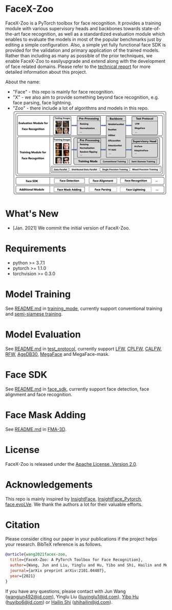 # FaceX-Zoo
FaceX-Zoo is a PyTorch toolbox for face recognition. It provides a training module with various supervisory heads and backbones towards state-of-the-art face recognition, as well as a standardized evaluation module which enables to evaluate the models in most of the popular benchmarks just by editing a simple configuration. Also, a simple yet fully functional face SDK is provided for the validation and primary application of the trained models. Rather than including as many as possible of the prior techniques, we enable FaceX-Zoo to easilyupgrade and extend along with the development of face related domains. Please refer to the [technical report](https://arxiv.org/pdf/2101.04407.pdf) for more detailed information about this project.
  
About the name:
* "Face" - this repo is mainly for face recognition.
* "X" - we also aim to provide something beyond face recognition, e.g. face parsing, face lightning.
* "Zoo" - there include a lot of algorithms and models in this repo.
![image](data/images/arch.jpg)

# What's New
- [Jan. 2021] We commit the initial version of FaceX-Zoo.

# Requirements
* python >= 3.7.1
* pytorch >= 1.1.0
* torchvision >= 0.3.0 

# Model Training  
See [README.md](training_mode/README.md) in [training_mode](training_mode), currently support conventional training and [semi-siamese training](https://arxiv.org/abs/2007.08398).
# Model Evaluation  
See [README.md](test_protocol/README.md) in [test_protocol](test_protocol), currently support [LFW](https://people.cs.umass.edu/~elm/papers/lfw.pdf), [CPLFW](http://www.whdeng.cn/CPLFW/Cross-Pose-LFW.pdf), [CALFW](https://arxiv.org/abs/1708.08197), [RFW](https://arxiv.org/abs/1812.00194), [AgeDB30](https://core.ac.uk/download/pdf/83949017.pdf), [MegaFace](https://arxiv.org/abs/1512.00596) and MegaFace-mask.
# Face SDK
See [README.md](face_sdk/README.md) in [face_sdk](face_sdk), currently support face detection, face alignment and face recognition.
# Face Mask Adding
See [README.md](addition_module/face_mask_adding/FMA-3D/README.md) in [FMA-3D](addition_module/face_mask_adding/FMA-3D).

# License
FaceX-Zoo is released under the [Apache License, Version 2.0](LICENSE).

# Acknowledgements
This repo is mainly inspired by [InsightFace](https://github.com/deepinsight/insightface), [InsightFace_Pytorch](https://github.com/TreB1eN/InsightFace_Pytorch), [face.evoLVe](https://github.com/ZhaoJ9014/face.evoLVe.PyTorch/blob/master/README.md). We thank the authors a lot for their valuable efforts.

# Citation
Please consider citing our paper in your publications if the project helps your research. BibTeX reference is as follows.
```BibTeX
@article{wang2021facex-zoo,
  title={FaceX-Zoo: A PyTorch Toolbox for Face Recognition},
  author={Wang, Jun and Liu, Yinglu and Hu, Yibo and Shi, Hailin and Mei, Tao},
  journal={arXix preprint arXiv:2101.04407},
  year={2021}
}
```
If you have any questions, please contact with Jun Wang (wangjun492@jd.com), Yinglu Liu (liuyinglu1@jd.com), [Yibo Hu](https://aberhu.github.io/) (huyibo6@jd.com) or [Hailin Shi](https://sites.google.com/view/hailin-shi) (shihailin@jd.com).
